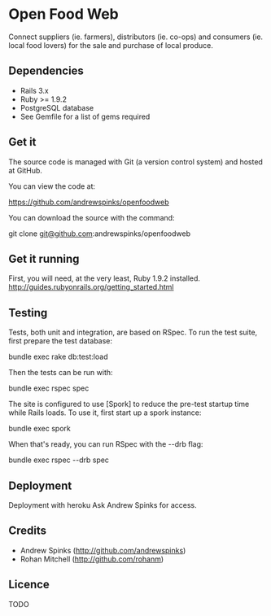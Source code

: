 # Open Food Web

Connect suppliers (ie. farmers), distributors (ie. co-ops) and
consumers (ie. local food lovers) for the sale and purchase of local
produce.


## Dependencies

* Rails 3.x
* Ruby >= 1.9.2
* PostgreSQL database
* See Gemfile for a list of gems required


## Get it

The source code is managed with Git (a version control system) and
hosted at GitHub.

You can view the code at:

  https://github.com/andrewspinks/openfoodweb

You can download the source with the command:

  git clone git@github.com:andrewspinks/openfoodweb


## Get it running

First, you will need, at the very least, Ruby 1.9.2 installed.
http://guides.rubyonrails.org/getting_started.html


## Testing

Tests, both unit and integration, are based on RSpec. To run the test suite, first prepare the test database:

  bundle exec rake db:test:load

Then the tests can be run with:

  bundle exec rspec spec

The site is configured to use [Spork] to reduce the pre-test startup
time while Rails loads. To use it, first start up a spork instance:

  bundle exec spork

When that's ready, you can run RSpec with the --drb flag:

  bundle exec rspec --drb spec


## Deployment

Deployment with heroku
Ask Andrew Spinks for access.


## Credits

* Andrew Spinks (http://github.com/andrewspinks)
* Rohan Mitchell (http://github.com/rohanm)


## Licence

TODO
